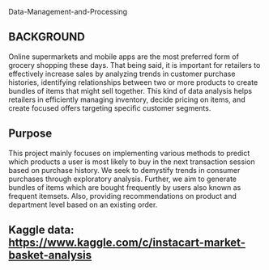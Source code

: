 Data-Management-and-Processing
## BACKGROUND

Online supermarkets and mobile apps are the most preferred form of grocery shopping these days.
That being said, it is important for retailers to effectively increase sales by analyzing trends in
customer purchase histories, identifying relationships between two or more products to create
bundles of items that might sell together. This kind of data analysis helps retailers in efficiently
managing inventory, decide pricing on items, and create focused offers targeting specific customer
segments.

## Purpose

This project mainly focuses on implementing various methods to predict which products a user is
most likely to buy in the next transaction session based on purchase history. We seek to demystify
trends in consumer purchases through exploratory analysis. Further, we aim to generate bundles of
items which are bought frequently by users also known as frequent itemsets. Also, providing
recommendations on product and department level based on an existing order.

##  Kaggle data: https://www.kaggle.com/c/instacart-market-basket-analysis



